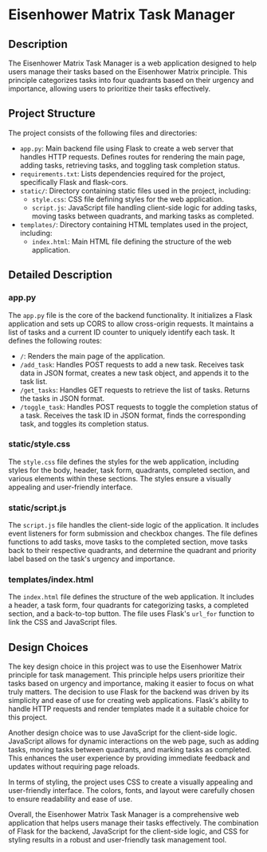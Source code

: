 # Eisenhower Matrix Task Manager

## Description
The Eisenhower Matrix Task Manager is a web application designed to help users manage their tasks based on the Eisenhower Matrix principle. This principle categorizes tasks into four quadrants based on their urgency and importance, allowing users to prioritize their tasks effectively.

## Project Structure
The project consists of the following files and directories:

- `app.py`: Main backend file using Flask to create a web server that handles HTTP requests. Defines routes for rendering the main page, adding tasks, retrieving tasks, and toggling task completion status.
- `requirements.txt`: Lists dependencies required for the project, specifically Flask and flask-cors.
- `static/`: Directory containing static files used in the project, including:
  - `style.css`: CSS file defining styles for the web application.
  - `script.js`: JavaScript file handling client-side logic for adding tasks, moving tasks between quadrants, and marking tasks as completed.
- `templates/`: Directory containing HTML templates used in the project, including:
  - `index.html`: Main HTML file defining the structure of the web application.

## Detailed Description
### app.py
The `app.py` file is the core of the backend functionality. It initializes a Flask application and sets up CORS to allow cross-origin requests. It maintains a list of tasks and a current ID counter to uniquely identify each task. It defines the following routes:
- `/`: Renders the main page of the application.
- `/add_task`: Handles POST requests to add a new task. Receives task data in JSON format, creates a new task object, and appends it to the task list.
- `/get_tasks`: Handles GET requests to retrieve the list of tasks. Returns the tasks in JSON format.
- `/toggle_task`: Handles POST requests to toggle the completion status of a task. Receives the task ID in JSON format, finds the corresponding task, and toggles its completion status.

### static/style.css
The `style.css` file defines the styles for the web application, including styles for the body, header, task form, quadrants, completed section, and various elements within these sections. The styles ensure a visually appealing and user-friendly interface.

### static/script.js
The `script.js` file handles the client-side logic of the application. It includes event listeners for form submission and checkbox changes. The file defines functions to add tasks, move tasks to the completed section, move tasks back to their respective quadrants, and determine the quadrant and priority label based on the task's urgency and importance.

### templates/index.html
The `index.html` file defines the structure of the web application. It includes a header, a task form, four quadrants for categorizing tasks, a completed section, and a back-to-top button. The file uses Flask's `url_for` function to link the CSS and JavaScript files.

## Design Choices
The key design choice in this project was to use the Eisenhower Matrix principle for task management. This principle helps users prioritize their tasks based on urgency and importance, making it easier to focus on what truly matters. The decision to use Flask for the backend was driven by its simplicity and ease of use for creating web applications. Flask's ability to handle HTTP requests and render templates made it a suitable choice for this project.

Another design choice was to use JavaScript for the client-side logic. JavaScript allows for dynamic interactions on the web page, such as adding tasks, moving tasks between quadrants, and marking tasks as completed. This enhances the user experience by providing immediate feedback and updates without requiring page reloads.

In terms of styling, the project uses CSS to create a visually appealing and user-friendly interface. The colors, fonts, and layout were carefully chosen to ensure readability and ease of use.

Overall, the Eisenhower Matrix Task Manager is a comprehensive web application that helps users manage their tasks effectively. The combination of Flask for the backend, JavaScript for the client-side logic, and CSS for styling results in a robust and user-friendly task management tool.
